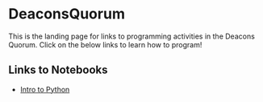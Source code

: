 # DeaconsQuorum
This is the landing page for links to programming activities in the Deacons Quorum. Click on the below links to learn how to program!

## Links to Notebooks
* [Intro to Python](https://colab.research.google.com/github/ericburdett/DeaconsQuorum/blob/main/IntroToPython.ipynb)
